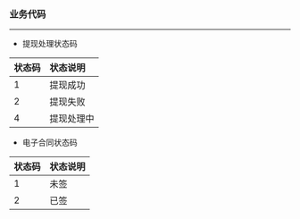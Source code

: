 ### 业务代码
---

- 提现处理状态码

|状态码|状态说明|
|:----    |:-------    |
|	1 |  提现成功   |
|	2 |  提现失败   |
|	4 |  提现处理中   |

-  电子合同状态码

|状态码|状态说明|
|:----    |:-------    |
|	1 |  未签   |
|	2 |  已签   |